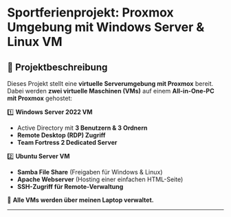 # Sportferienprojekt: Proxmox Umgebung mit Windows Server & Linux VM

## 🔹 Projektbeschreibung
Dieses Projekt stellt eine **virtuelle Serverumgebung mit Proxmox** bereit.  
Dabei werden **zwei virtuelle Maschinen (VMs)** auf einem **All-in-One-PC mit Proxmox** gehostet:

1️⃣ **Windows Server 2022 VM**  
   - Active Directory mit **3 Benutzern & 3 Ordnern**  
   - **Remote Desktop (RDP) Zugriff**  
   - **Team Fortress 2 Dedicated Server**  

2️⃣ **Ubuntu Server VM**  
   - **Samba File Share** (Freigaben für Windows & Linux)  
   - **Apache Webserver** (Hosting einer einfachen HTML-Seite)  
   - **SSH-Zugriff für Remote-Verwaltung**  

🔹 **Alle VMs werden über meinen Laptop verwaltet.**  

---
